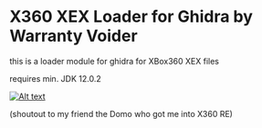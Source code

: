 # X360 XEX Loader for Ghidra by Warranty Voider

this is a loader module for ghidra for XBox360 XEX files

requires min. JDK 12.0.2

[![Alt text](https://img.youtube.com/vi/coGz0f7hHTM/0.jpg)](https://www.youtube.com/watch?v=coGz0f7hHTM)

(shoutout to my friend the Domo who got me into X360 RE)